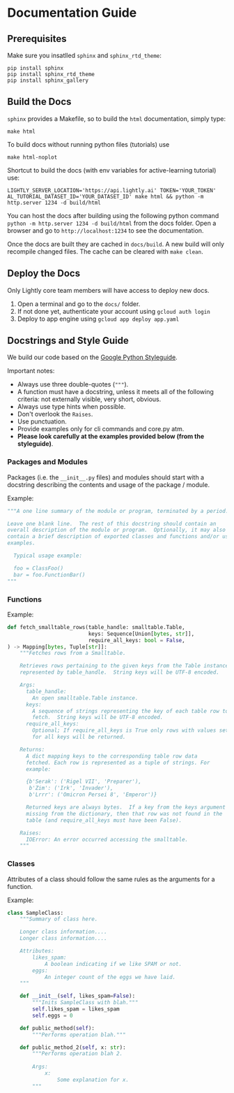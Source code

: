 # Documentation Guide

## Prerequisites
Make sure you insatlled `sphinx` and `sphinx_rtd_theme`:
```
pip install sphinx
pip install sphinx_rtd_theme
pip install sphinx_gallery
```

## Build the Docs
`sphinx` provides a Makefile, so to build the `html` documentation, simply type:
```
make html
```

To build docs without running python files (tutorials) use
``` 
make html-noplot
```

Shortcut to build the docs (with env variables for active-learning tutorial) use:
```
LIGHTLY_SERVER_LOCATION='https://api.lightly.ai' TOKEN='YOUR_TOKEN' AL_TUTORIAL_DATASET_ID='YOUR_DATASET_ID' make html && python -m http.server 1234 -d build/html
```

You can host the docs after building using the following python command `python -m http.server 1234 -d build/html` from the docs folder.
Open a browser and go to `http://localhost:1234` to see the documentation.

Once the docs are built they are cached in `docs/build`. A new build will only recompile changed files.
The cache can be cleared with `make clean`.

## Deploy the Docs

Only Lightly core team members will have access to deploy new docs. 

1. Open a terminal and go to the `docs/` folder. 
1. If not done yet, authenticate your account using `gcloud auth login`
1. Deploy to app engine using `gcloud app deploy app.yaml`

## Docstrings and Style Guide
We build our code based on the [Google Python Styleguide]().

Important notes:
- Always use three double-quotes (`"""`).
- A function must have a docstring, unless it meets all of the following criteria: not externally visible, very short, obvious.
- Always use type hints when possible.
- Don't overlook the `Raises`.
- Use punctuation.
- Provide examples only for cli commands and core.py atm.
- **Please look carefully at the examples provided below (from the styleguide)**.

### Packages and Modules
Packages (i.e. the `__init__.py` files) and modules should start with a docstring describing the contents and usage of the package / module. 

Example:
```python
"""A one line summary of the module or program, terminated by a period.

Leave one blank line.  The rest of this docstring should contain an
overall description of the module or program.  Optionally, it may also
contain a brief description of exported classes and functions and/or usage
examples.

  Typical usage example:

  foo = ClassFoo()
  bar = foo.FunctionBar()
"""
````

### Functions

Example:
```python
def fetch_smalltable_rows(table_handle: smalltable.Table,
                          keys: Sequence[Union[bytes, str]],
                          require_all_keys: bool = False,
) -> Mapping[bytes, Tuple[str]]:
    """Fetches rows from a Smalltable.

    Retrieves rows pertaining to the given keys from the Table instance
    represented by table_handle.  String keys will be UTF-8 encoded.

    Args:
      table_handle:
        An open smalltable.Table instance.
      keys:
        A sequence of strings representing the key of each table row to
        fetch.  String keys will be UTF-8 encoded.
      require_all_keys:
        Optional; If require_all_keys is True only rows with values set
        for all keys will be returned.

    Returns:
      A dict mapping keys to the corresponding table row data
      fetched. Each row is represented as a tuple of strings. For
      example:

      {b'Serak': ('Rigel VII', 'Preparer'),
       b'Zim': ('Irk', 'Invader'),
       b'Lrrr': ('Omicron Persei 8', 'Emperor')}

      Returned keys are always bytes.  If a key from the keys argument is
      missing from the dictionary, then that row was not found in the
      table (and require_all_keys must have been False).

    Raises:
      IOError: An error occurred accessing the smalltable.
    """
```

### Classes

Attributes of a class should follow the same rules as the arguments for a function.

Example:
```python
class SampleClass:
    """Summary of class here.

    Longer class information....
    Longer class information....

    Attributes:
        likes_spam:
            A boolean indicating if we like SPAM or not.
        eggs:
            An integer count of the eggs we have laid.
    """

    def __init__(self, likes_spam=False):
        """Inits SampleClass with blah."""
        self.likes_spam = likes_spam
        self.eggs = 0

    def public_method(self):
        """Performs operation blah."""

    def public_method_2(self, x: str):
        """Performs operation blah 2. 
        
        Args:
            x:
                Some explanation for x.
        """
```